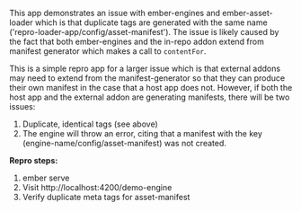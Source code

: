 This app demonstrates an issue with ember-engines and ember-asset-loader which is that duplicate <meta> tags are generated with the same name ('repro-loader-app/config/asset-manifest'). The issue is likely caused by the fact that both ember-engines and the in-repo addon extend from manifest generator which makes a call to `contentFor`.

This is a simple repro app for a larger issue which is that external addons may need to extend from the manifest-generator so that they can produce their own manifest in the case that a host app does not. However, if both the host app and the external addon are generating manifests, there will be two issues:

1. Duplicate, identical <meta> tags (see above)
2. The engine will throw an error, citing that a manifest with the key (engine-name/config/asset-manifest) was not created.

**Repro steps:**
1. ember serve
2. Visit http://localhost:4200/demo-engine
3. Verify duplicate meta tags for asset-manifest
